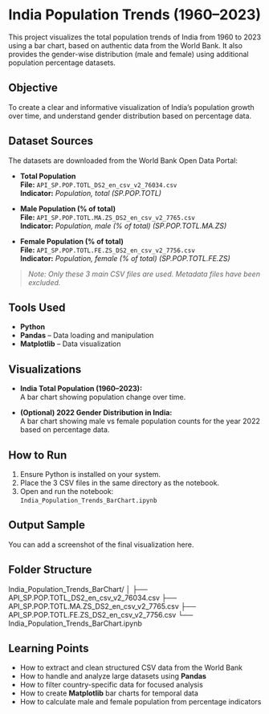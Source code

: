 #  India Population Trends (1960–2023)

This project visualizes the total population trends of India from 1960 to 2023 using a bar chart, based on authentic data from the World Bank. It also provides the gender-wise distribution (male and female) using additional population percentage datasets.



##  Objective

To create a clear and informative visualization of India’s population growth over time, and understand gender distribution based on percentage data.



## Dataset Sources

The datasets are downloaded from the World Bank Open Data Portal:

- **Total Population**  
  **File:** `API_SP.POP.TOTL_DS2_en_csv_v2_76034.csv`  
  **Indicator:** *Population, total (SP.POP.TOTL)*

- **Male Population (% of total)**  
  **File:** `API_SP.POP.TOTL.MA.ZS_DS2_en_csv_v2_7765.csv`  
  **Indicator:** *Population, male (% of total) (SP.POP.TOTL.MA.ZS)*

- **Female Population (% of total)**  
  **File:** `API_SP.POP.TOTL.FE.ZS_DS2_en_csv_v2_7756.csv`  
  **Indicator:** *Population, female (% of total) (SP.POP.TOTL.FE.ZS)*

>  *Note: Only these 3 main CSV files are used. Metadata files have been excluded.*



##  Tools Used

- **Python**
- **Pandas** – Data loading and manipulation
- **Matplotlib** – Data visualization



##  Visualizations

- **India Total Population (1960–2023):**  
  A bar chart showing population change over time.

- **(Optional) 2022 Gender Distribution in India:**  
  A bar chart showing male vs female population counts for the year 2022 based on percentage data.



##  How to Run

1. Ensure Python is installed on your system.
2. Place the 3 CSV files in the same directory as the notebook.
3. Open and run the notebook:  
   `India_Population_Trends_BarChart.ipynb`



##  Output Sample

You can add a screenshot of the final visualization here.



##  Folder Structure

India_Population_Trends_BarChart/
│
├── API_SP.POP.TOTL_DS2_en_csv_v2_76034.csv
├── API_SP.POP.TOTL.MA.ZS_DS2_en_csv_v2_7765.csv
├── API_SP.POP.TOTL.FE.ZS_DS2_en_csv_v2_7756.csv
└── India_Population_Trends_BarChart.ipynb



##  Learning Points

- How to extract and clean structured CSV data from the World Bank
- How to handle and analyze large datasets using **Pandas**
- How to filter country-specific data for focused analysis
- How to create **Matplotlib** bar charts for temporal data
- How to calculate male and female population from percentage indicators

